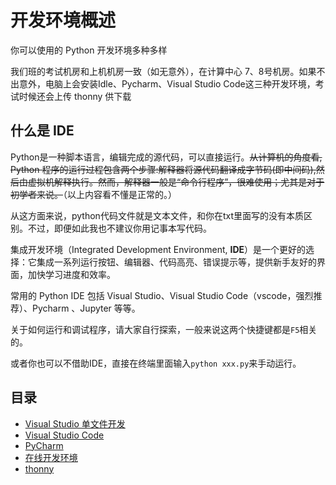 # 开发环境概述

你可以使用的 Python 开发环境多种多样

我们班的考试机房和上机机房一致（如无意外），在计算中心 7、8号机房。如果不出意外，电脑上会安装Idle、Pycharm、Visual Studio Code这三种开发环境，考试时候还会上传 thonny 供下载

## 什么是 IDE

Python是一种脚本语言，编辑完成的源代码，可以直接运行。~~从计算机的角度看, Python 程序的运行过程包含两个步骤:解释器将源代码翻译成字节码(即中间码),然后由虚拟机解释执行。然而，解释器一般是“命令行程序”，很难使用；尤其是对于初学者来说。~~（以上内容看不懂是正常的。）

从这方面来说，python代码文件就是文本文件，和你在txt里面写的没有本质区别。不过，即便如此我也不建议你用记事本写代码。

集成开发环境（Integrated Development Environment, **IDE**）是一个更好的选择：它集成一系列运行按钮、编辑器、代码高亮、错误提示等，提供新手友好的界面，加快学习进度和效率。

常用的 Python IDE 包括 Visual Studio、Visual Studio Code（vscode，强烈推荐）、Pycharm 、Jupyter 等等。

关于如何运行和调试程序，请大家自行探索，一般来说这两个快捷键都是`F5`相关的。

或者你也可以不借助IDE，直接在终端里面输入`python xxx.py`来手动运行。

## 目录

- [Visual Studio 单文件开发](./vs)
- [Visual Studio Code](./vscode)
- [PyCharm](./pycharm)
- [在线开发环境](./online)
- [thonny](./thonny)
